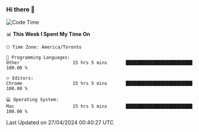 ### Hi there 👋


<!--START_SECTION:waka-->
![Code Time](http://img.shields.io/badge/Code%20Time-1%2C883%20hrs%2022%20mins-blue)

📊 **This Week I Spent My Time On** 

```text
🕑︎ Time Zone: America/Toronto

💬 Programming Languages: 
Other                    15 hrs 5 mins       █████████████████████████   100.00 % 

🔥 Editors: 
Chrome                   15 hrs 5 mins       █████████████████████████   100.00 % 

💻 Operating System: 
Mac                      15 hrs 5 mins       █████████████████████████   100.00 % 
```


 Last Updated on 27/04/2024 00:40:27 UTC
<!--END_SECTION:waka-->

<!--
**SillyPasty/SillyPasty** is a ✨ _special_ ✨ repository because its `README.md` (this file) appears on your GitHub profile.

Here are some ideas to get you started:

- 🔭 I’m currently working on ...
- 🌱 I’m currently learning ...
- 👯 I’m looking to collaborate on ...
- 🤔 I’m looking for help with ...
- 💬 Ask me about ...
- 📫 How to reach me: ...
- 😄 Pronouns: ...
- ⚡ Fun fact: ...
-->


